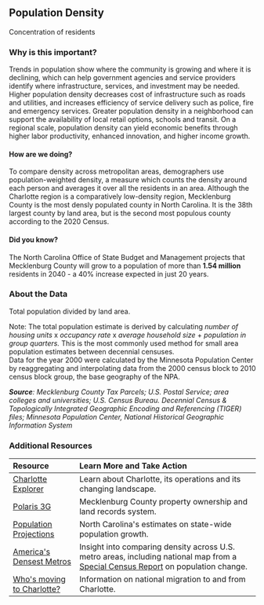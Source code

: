 ## Population Density
Concentration of residents

### Why is this important?
Trends in population show where the community is growing and where it is declining, which can help government agencies and service providers identify where infrastructure, services, and investment may be needed. Higher population density decreases cost of infrastructure such as roads and utilities, and increases efficiency of service delivery such as police, fire and emergency services. Greater population density in a neighborhood can support the availability of local retail options, schools and transit. On a regional scale, population density can yield economic benefits through higher labor productivity, enhanced innovation, and higher income growth.

#### How are we doing?
To compare density across metropolitan areas, demographers use population-weighted density, a measure which counts the density around each person and averages it over all the residents in an area. Although the Charlotte region is a comparatively low-density region, Mecklenburg County is the most densly populated county in North Carolina. It is the 38th largest county by land area, but is the second most populous county according to the 2020 Census.

#### Did you know?
The North Carolina Office of State Budget and Management projects that Mecklenburg County will grow to a population of more than **1.54 million** residents in 2040 - a 40% increase expected in just 20 years.

### About the Data 
Total population divided by land area.

Note: The total population estimate is derived by calculating *number of housing units* x *occupancy rate* x *average household size* + *population in group quarters.* This is the most commonly used method for small area population estimates between decennial censuses.  
Data for the year 2000 were calculated by the Minnesota Population Center by reaggregating and interpolating data from the 2000 census block to 2010 census block group, the base geography of the NPA.

_**Source**: Mecklenburg County Tax Parcels; U.S. Postal Service; area colleges and universities; U.S. Census Bureau. Decennial Census & Topologically Integrated Geographic Encoding and Referencing (TIGER) files; Minnesota Population Center, National Historical Geographic Information System_

### Additional Resources
| Resource | Learn More and Take Action | 
|:--- | :--- |
|[Charlotte Explorer](https://explore.charlottenc.gov/)| Learn about Charlotte, its operations and its changing landscape.
|[Polaris 3G](https://polaris3g.mecklenburgcountync.gov//)| Mecklenburg County property ownership and land records system.
|[Population Projections](https://www.osbm.nc.gov/facts-figures/population-demographics)| North Carolina's estimates on state-wide population growth.
|[America's Densest Metros](https://www.bloomberg.com/news/articles/2012-10-15/america-s-truly-densest-metro-areas)| Insight into comparing density across U.S. metro areas, including national map from a [Special Census Report](http://www.census.gov/prod/cen2010/reports/c2010sr-01.pdf) on population change.
|[Who's moving to Charlotte?](https://www.rentbottomline.com/blog/whos-moving-to-charlotte-and-where-are-they-moving-from)| Information on national migration to and from Charlotte.